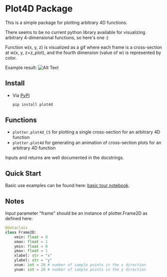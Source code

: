 # Plot4D Package

This is a simple package for plotting arbitrary 4D functions.

There seems to be no current python library available for visualizing arbitrary 4-dimensional functions, so here's one :)

Function w(x, y, z) is visualized as a gif where each frame is a cross-section at w(x, y, z=z_plot), and the fourth dimension (value of w) is represented by color.

Example result:
![Alt Text](https://github.com/yubinhu/plot4d/blob/main/tests/example.gif)

## Install

- Via [PyPI](https://pypi.org/project/plot4d/)

  ```sh
  pip install plot4d
  ```

## Functions

- `plotter.plot4d_CS` for plotting a single cross-section for an arbitrary 4D function
- `plotter.plot4d` for generating an animation of cross-section plots for an arbitrary 4D function

Inputs and returns are well documented in the docstrings.

## Quick Start

Basic use examples can be found here: [basic tour notebook](https://github.com/yubinhu/plot4d/blob/main/tests/example.ipynb).

## Notes

Input parameter "frame" should be an instance of plotter.Frame2D as defined here:

```python
@dataclass
class Frame2D: 
    xmin: float = 0
    xmax: float = 1
    ymin: float = 0
    ymax: float = 1
    xlabel: str = "x"
    ylabel: str = "y"
    xnum: int = 20 # number of sample points in the x direction
    ynum: int = 20 # number of sample points in the y direction
```